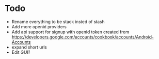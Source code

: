 Todo
====

- Rename everything to be stack insted of stash
- Add more openid providers
- Add api support for signup with openid token created from https://developers.google.com/accounts/cookbook/accounts/Android-Accounts
- expand short urls
- Edit GUI?
